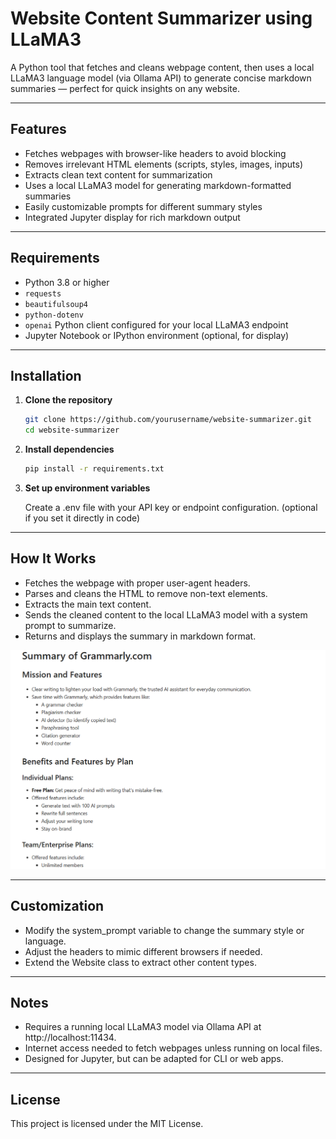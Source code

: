 # Website Content Summarizer using LLaMA3

A Python tool that fetches and cleans webpage content, then uses a local LLaMA3 language model (via Ollama API) to generate concise markdown summaries — perfect for quick insights on any website.

---

## Features

- Fetches webpages with browser-like headers to avoid blocking  
- Removes irrelevant HTML elements (scripts, styles, images, inputs)  
- Extracts clean text content for summarization  
- Uses a local LLaMA3 model for generating markdown-formatted summaries  
- Easily customizable prompts for different summary styles  
- Integrated Jupyter display for rich markdown output  

---

## Requirements

- Python 3.8 or higher  
- `requests`  
- `beautifulsoup4`  
- `python-dotenv`  
- `openai` Python client configured for your local LLaMA3 endpoint  
- Jupyter Notebook or IPython environment (optional, for display)  

---

## Installation

1. **Clone the repository**

   ```bash
   git clone https://github.com/yourusername/website-summarizer.git
   cd website-summarizer
   ```
2. **Install dependencies**

    ```bash
    pip install -r requirements.txt
    ```

3. **Set up environment variables**
    
    Create a .env file with your API key or endpoint configuration.
    (optional if you set it directly in code)

---

## How It Works

- Fetches the webpage with proper user-agent headers.
- Parses and cleans the HTML to remove non-text elements.
- Extracts the main text content.
- Sends the cleaned content to the local LLaMA3 model with a system prompt to summarize.
- Returns and displays the summary in markdown format.

![Output Screenshot](images/web_summarizer_output.png)

---

## Customization

- Modify the system_prompt variable to change the summary style or language.
- Adjust the headers to mimic different browsers if needed.
- Extend the Website class to extract other content types.

---

## Notes
- Requires a running local LLaMA3 model via Ollama API at http://localhost:11434.
- Internet access needed to fetch webpages unless running on local files.
- Designed for Jupyter, but can be adapted for CLI or web apps.

---

## License
This project is licensed under the MIT License.